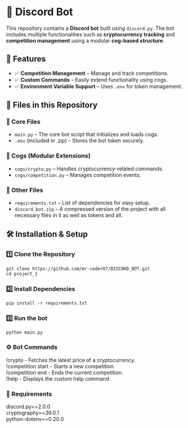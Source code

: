 # 🤖 Discord Bot  

This repository contains a **Discord bot** built using `discord.py`. The bot includes multiple functionalities such as **cryptocurrency tracking** and **competition management** using a modular **cog-based structure**.  

## 🚀 Features  

- ✅ **Competition Management** – Manage and track competitions.  
- ✅ **Custom Commands** – Easily extend functionality using cogs.  
- ✅ **Environment Variable Support** – Uses `.env` for token management.  

## 📂 Files in this Repository  
### 🔹 Core Files  
- `main.py` – The core bot script that initializes and loads cogs.  
- `.env` (included in .zip) – Stores the bot token securely.  

### 🔹 Cogs (Modular Extensions)  
- `cogs/crypto.py` – Handles cryptocurrency-related commands.  
- `cogs/competition.py` – Manages competition events.  

### 🔹 Other Files  
- `requirements.txt` – List of dependencies for easy setup.  
- `discord_bot.zip` – A compressed version of the project with all necessary files in it as well as tokens and all.  

## 🛠️ Installation & Setup  
### **1️⃣ Clone the Repository**  
    git clone https://github.com/mr-coder07/DISCORD_BOT.git
    cd project_1

### **2️⃣ Install Dependencies**  
    pip install -r requirements.txt
    
### **3️⃣ Run the bot**  
    python main.py

### **⚙️ Bot Commands**
!crypto <coin>  - Fetches the latest price of a cryptocurrency.  
!competition start  - Starts a new competition.  
!competition end  - Ends the current competition.  
!help  - Displays the custom help command.  

### **📜 Requirements**
discord.py==2.0.0  
cryptography==39.0.1  
python-dotenv==0.20.0  

